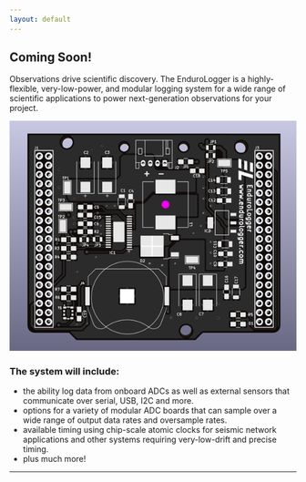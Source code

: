 ```yaml
---
layout: default
---
```


## Coming Soon!

Observations drive scientific discovery. The EnduroLogger is a highly-flexible, very-low-power, and modular logging system for a wide range of scientific applications to power next-generation observations for your project.

![endurologger](/assets/images/board.png)

### The system will include:

*   the ability log data from onboard ADCs as well as external sensors that communicate over serial, USB, I2C and more.
*   options for a variety of modular ADC boards that can sample over a wide range of output data rates and oversample rates.
*   available timing using chip-scale atomic clocks for seismic network applications and other systems requiring very-low-drift and precise timing.
*   plus much more!

* * *
